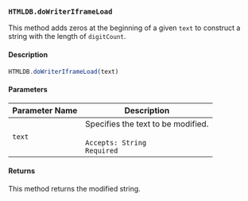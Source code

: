 ### `HTMLDB.doWriterIframeLoad`

This method adds zeros at the beginning of a given `text` to construct a string with the length of `digitCount`.

#### Description

```javascript
HTMLDB.doWriterIframeLoad(text)
```

#### Parameters

| Parameter Name             | Description                               |
| -------------------------- | ----------------------------------------- |
| `text` | Specifies the text to be modified.<br><br>`Accepts: String`<br>`Required` |

#### Returns

This method returns the modified string.
